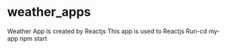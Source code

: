 # weather_apps
Weather App is created by Reactjs
This app is used to Reactjs 
Run-cd my-app
npm start
